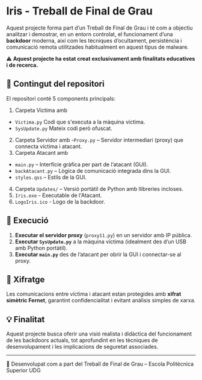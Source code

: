 # Iris - Treball de Final de Grau

Aquest projecte forma part d’un Treball de Final de Grau i té com a objectiu analitzar i demostrar, en un entorn controlat, el funcionament d’una **backdoor** moderna, així com les tècniques d’ocultament, persistència i comunicació remota utilitzades habitualment en aquest tipus de malware.

⚠️ **Aquest projecte ha estat creat exclusivament amb finalitats educatives i de recerca.**

## 📂 Contingut del repositori

El repositori conté 5 components principals:

1. Carpeta Victima amb
  - `Victima.py` Codi que s'executa a la màquina víctima.
  - `SysUpdate.py` Mateix codi però ofuscat.
2. Carpeta Servidor amb
  -`Proxy.py` – Servidor intermediari (proxy) que connecta víctima i atacant.
3. Carpeta Atacant amb
  - `main.py` – Interfície gràfica per part de l’atacant (GUI).
  - `backAtacant.py` – Lògica de comunicació integrada dins la GUI.
  - `styles.qss` – Estils de la GUI.
4. Carpeta `Updates/` – Versió portàtil de Python amb llibreries incloses.
5. `Iris.exe` - Executable de l'Atacant.
6. `LogoIris.ico` - Logo de la backdoor.

## 🚀 Execució

1. **Executar el servidor proxy** (`proxy11.py`) en un servidor amb IP pública.
2. **Executar `SysUpdate.py`** a la màquina víctima (idealment des d’un USB amb Python portàtil).
3. **Executar `main.py`** des de l’atacant per obrir la GUI i connectar-se al proxy.

## 🔐 Xifratge

Les comunicacions entre víctima i atacant estan protegides amb **xifrat simètric Fernet**, garantint confidencialitat i evitant anàlisis simples de xarxa.

## 💡 Finalitat

Aquest projecte busca oferir una visió realista i didàctica del funcionament de les backdoors actuals, tot aprofundint en les tècniques de desenvolupament i les implicacions de seguretat associades.

---

🔗 Desenvolupat com a part del Treball de Final de Grau – Escola Politècnica Superior UDG
